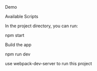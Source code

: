 Demo

Available Scripts

In the project directory, you can run:

npm start

Build the app

npm run dev

use webpack-dev-server to run this project